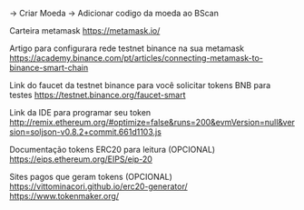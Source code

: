 

-> Criar Moeda
-> Adicionar codigo da moeda ao BScan






Carteira metamask
https://metamask.io/

Artigo para configurara rede testnet binance na sua metamask
https://academy.binance.com/pt/articles/connecting-metamask-to-binance-smart-chain

Link do faucet da testnet binance para você solicitar tokens BNB para testes
https://testnet.binance.org/faucet-smart

Link da IDE para programar seu token
http://remix.ethereum.org/#optimize=false&runs=200&evmVersion=null&version=soljson-v0.8.2+commit.661d1103.js



Documentação tokens ERC20 para leitura (OPCIONAL)
https://eips.ethereum.org/EIPS/eip-20

Sites pagos que geram tokens (OPCIONAL)
https://vittominacori.github.io/erc20-generator/
https://www.tokenmaker.org/
